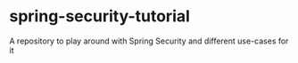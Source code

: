 # spring-security-tutorial
A repository to play around with Spring Security and different use-cases for it
